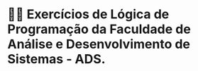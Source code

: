 # 👨‍💻 Exercícios de Lógica de Programação da Faculdade de Análise e Desenvolvimento de Sistemas - ADS.
